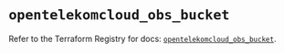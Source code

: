 # `opentelekomcloud_obs_bucket`

Refer to the Terraform Registry for docs: [`opentelekomcloud_obs_bucket`](https://registry.terraform.io/providers/opentelekomcloud/opentelekomcloud/1.36.8/docs/resources/obs_bucket).
